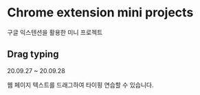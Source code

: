 # Chrome extension mini projects
구글 익스텐션을 활용한 미니 프로젝트



## Drag typing 
20.09.27 ~ 20.09.28

웹 페이지 텍스트를 드래그하여 타이핑 연습할 수 있습니다.
